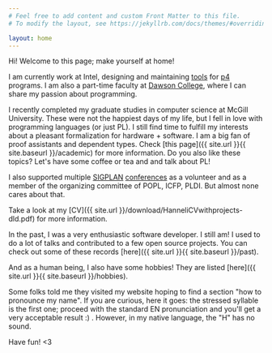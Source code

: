 ```yaml
---
# Feel free to add content and custom Front Matter to this file.
# To modify the layout, see https://jekyllrb.com/docs/themes/#overriding-theme-defaults

layout: home
---
```


Hi! Welcome to this page; make yourself at home!

I am currently work at Intel, designing and maintaining [tools](https://github.com/p4lang/p4c) for [p4](https://opennetworking.org/p4/) programs. I am also a part-time faculty at [Dawson College](https://www.dawsoncollege.qc.ca/computer-science-technology/), where I can share my passion about programming. 

I recently completed my graduate studies in computer science at McGill University. These were not the happiest days of my life, but I fell in love with programming languages (or just PL). I still find time to fulfill my interests about a pleasant formalization for hardware + software. I am a big fan of proof assistants and dependent types. Check [this page]({{ site.url }}{{ site.baseurl }}/academic) for more information. Do you also like these topics? Let's have some coffee or tea and and talk about PL!

I also supported multiple [SIGPLAN](https://www.sigplan.org/) [conferences](https://www.sigplan.org/Conferences/) as a volunteer and as a member of the organizing committee of POPL, ICFP, PLDI. But almost none cares about that.

Take a look at my [CV]({{ site.url }}/download/HanneliCVwithprojects-dld.pdf) for more information.

In the past, I was a very enthusiastic software developer. I still am! I used to do a lot of talks and contributed to a few open source projects. You can check out some of these records [here]({{ site.url }}{{ site.baseurl }}/past).

And as a human being, I also have some hobbies! They are listed [here]({{ site.url }}{{ site.baseurl }}/hobbies).

Some folks told me they visited my website hoping to find a section "how to pronounce my name". If you are curious, here it goes: the stressed syllable is the first one; proceed with the standard EN pronunciation and you'll get a very acceptable result :) . However, in my native language, the "H" has no sound. 

Have fun! <3


